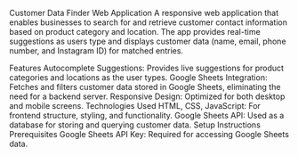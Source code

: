 Customer Data Finder Web Application
A responsive web application that enables businesses to search for and retrieve customer contact information based on product category and location. The app provides real-time suggestions as users type and displays customer data (name, email, phone number, and Instagram ID) for matched entries.

Features
Autocomplete Suggestions: Provides live suggestions for product categories and locations as the user types.
Google Sheets Integration: Fetches and filters customer data stored in Google Sheets, eliminating the need for a backend server.
Responsive Design: Optimized for both desktop and mobile screens.
Technologies Used
HTML, CSS, JavaScript: For frontend structure, styling, and functionality.
Google Sheets API: Used as a database for storing and querying customer data.
Setup Instructions
Prerequisites
Google Sheets API Key: Required for accessing Google Sheets data.
